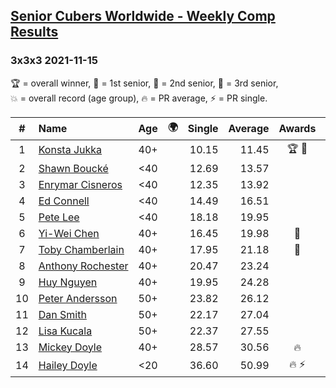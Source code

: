 <style>table {white-space: nowrap;}</style>
<link rel="stylesheet" type="text/css" href="/scw-comp/css/flags.css" />

## [Senior Cubers Worldwide - Weekly Comp Results](/scw-comp/results/)
### 3x3x3 2021-11-15

<span style="white-space: nowrap;">🏆 = overall winner</span>, <span style="white-space: nowrap;">🥇 = 1st senior</span>, <span style="white-space: nowrap;">🥈 = 2nd senior</span>, <span style="white-space: nowrap;">🥉 = 3rd senior</span>, <span style="white-space: nowrap;">💥 = overall record (age group)</span>, <span style="white-space: nowrap;">🔥 = PR average</span>, <span style="white-space: nowrap;">⚡ = PR single</span>.

| # | Name | Age | 🌍 | Single | Average | Awards | Solve 1 | Solve 2 | Solve 3 | Solve 4 | Solve 5 | Video |
| :--: | :-- | :--: | :--: | --: | --: | :--: | --: | --: | --: | --: | --: | :-- |
| 1 | [Konsta Jukka](../../persons/konsta_jukka/333.md) | 40+ | <i class="flag flag-FI" /> | 10.15 | 11.45 | 🏆 🥇 | 11.96 | 10.15 | 11.88 | 10.84 | 11.63 | [Desktop](https://www.facebook.com/events/717487009641909/permalink/726045182119425) / [Mobile](https://m.facebook.com/events/717487009641909?view=permalink&id=726045182119425) |
| 2 | [Shawn Boucké](../../persons/shawn_boucke/333.md) | <40 | <i class="flag flag-US" /> | 12.69 | 13.57 |  | 12.69 | 13.82 | 13.42 | 13.46 | 19.17 | [Desktop](https://www.facebook.com/events/717487009641909/permalink/718627129527897) / [Mobile](https://m.facebook.com/events/717487009641909?view=permalink&id=718627129527897) |
| 3 | [Enrymar Cisneros](../../persons/enrymar_cisneros/333.md) | <40 | <i class="flag flag-VE" /> | 12.35 | 13.92 |  | 12.35 | 13.76 | 15.58 | 16.40 | 12.42 | [Desktop](https://www.facebook.com/events/717487009641909/permalink/726274302096513) / [Mobile](https://m.facebook.com/events/717487009641909?view=permalink&id=726274302096513) |
| 4 | [Ed Connell](../../persons/ed_connell/333.md) | <40 | <i class="flag flag-IE" /> | 14.49 | 16.51 |  | 14.49 | 15.12 | 18.92 | 18.04 | 16.37 | [Desktop](https://www.facebook.com/events/717487009641909/permalink/720652209325389) / [Mobile](https://m.facebook.com/events/717487009641909?view=permalink&id=720652209325389) |
| 5 | [Pete Lee](../../persons/pete_lee/333.md) | <40 | <i class="flag flag-GB" /> | 18.18 | 19.95 |  | 18.18 | 22.10 | 19.76 | 21.45 | 18.63 | [Desktop](https://www.facebook.com/events/717487009641909/permalink/721275765929700) / [Mobile](https://m.facebook.com/events/717487009641909?view=permalink&id=721275765929700) |
| 6 | [Yi-Wei Chen](../../persons/yi_wei_chen/333.md) | 40+ | <i class="flag flag-TW" /> | 16.45 | 19.98 | 🥈 | 22.60 | 19.60 | 22.40 | 17.94 | 16.45 | [Desktop](https://www.facebook.com/events/717487009641909/permalink/722510935806183) / [Mobile](https://m.facebook.com/events/717487009641909?view=permalink&id=722510935806183) |
| 7 | [Toby Chamberlain](../../persons/toby_chamberlain/333.md) | 40+ | <i class="flag flag-AU" /> | 17.95 | 21.18 | 🥉 | 18.20 | 26.21 | 19.14 | 17.95 | 31.33 | [Desktop](https://www.facebook.com/520891933/videos/5159951374024470) / [Mobile](https://m.facebook.com/520891933/videos/5159951374024470) |
| 8 | [Anthony Rochester](../../persons/anthony_rochester/333.md) | 40+ | <i class="flag flag-AU" /> | 20.47 | 23.24 |  | 20.47 | 21.47 | 21.49 | 40.47 | 26.76 | [Desktop](https://www.facebook.com/events/717487009641909/permalink/726224942101449) / [Mobile](https://m.facebook.com/events/717487009641909?view=permalink&id=726224942101449) |
| 9 | [Huy Nguyen](../../persons/huy_nguyen/333.md) | 40+ | <i class="flag flag-CA" /> | 19.95 | 24.28 |  | 21.56 | 25.00 | 32.27 | 19.95 | 26.28 | [Desktop](https://www.facebook.com/events/717487009641909/permalink/726205235436753) / [Mobile](https://m.facebook.com/events/717487009641909?view=permalink&id=726205235436753) |
| 10 | [Peter Andersson](../../persons/peter_andersson/333.md) | 50+ | <i class="flag flag-SE" /> | 23.82 | 26.12 |  | 25.22 | 26.09 | 27.06 | 23.82 | 28.85 | [Desktop](https://www.facebook.com/events/717487009641909/permalink/721404349250175) / [Mobile](https://m.facebook.com/events/717487009641909?view=permalink&id=721404349250175) |
| 11 | [Dan Smith](../../persons/dan_smith/333.md) | 50+ | <i class="flag flag-US" /> | 22.17 | 27.04 |  | 26.91 | 35.51 | 22.17 | 25.97 | 28.23 | [Desktop](https://www.facebook.com/events/717487009641909/permalink/725392432184700) / [Mobile](https://m.facebook.com/events/717487009641909?view=permalink&id=725392432184700) |
| 12 | [Lisa Kucala](../../persons/lisa_kucala/333.md) | 50+ | <i class="flag flag-US" /> | 22.37 | 27.55 |  | 25.27 | 30.14 | 31.66 | 27.24 | 22.37 | [Desktop](https://www.facebook.com/events/717487009641909/permalink/720758222648121) / [Mobile](https://m.facebook.com/events/717487009641909?view=permalink&id=720758222648121) |
| 13 | [Mickey Doyle](../../persons/mickey_doyle/333.md) | 40+ | <i class="flag flag-US" /> | 28.57 | 30.56 | 🔥 | 31.81 | 28.57 | 49.16 | 30.08 | 29.78 | [Desktop](https://www.facebook.com/events/717487009641909/permalink/726061435451133) / [Mobile](https://m.facebook.com/events/717487009641909?view=permalink&id=726061435451133) |
| 14 | [Hailey Doyle](../../persons/hailey_doyle/333.md) | <20 | <i class="flag flag-US" /> | 36.60 | 50.99 | 🔥 ⚡ | 50.36 | 1:01.35 | 57.52 | 45.09 | 36.60 | [Desktop](https://www.facebook.com/events/717487009641909/permalink/726062902117653) / [Mobile](https://m.facebook.com/events/717487009641909?view=permalink&id=726062902117653) |

<!-- Global site tag (gtag.js) - Google Analytics -->
<script async src="https://www.googletagmanager.com/gtag/js?id=UA-86348435-3"></script>
<script>window.dataLayer = window.dataLayer || []; function gtag() {dataLayer.push(arguments);} gtag('js', new Date()); gtag('config', 'UA-86348435-3');</script>
